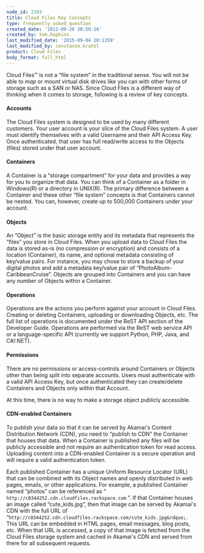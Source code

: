 ```yaml
---
node_id: 2193
title: Cloud Files Key Concepts
type: frequently_asked_question
created_date: '2012-09-20 20:50:16'
created_by: tom.hopkins
last_modified_date: '2015-09-04 20:1359'
last_modified_by: constanze.kratel
product: Cloud Files
body_format: full_html
---
```


Cloud Files&trade; is not a &ldquo;file system&rdquo; in the traditional sense. You will
not be able to *map* or *mount* virtual disk drives like you can with
other forms of storage such as a SAN or NAS. Since Cloud Files is a
different way of thinking when it comes to storage, following is a
review of key concepts.

#### Accounts

The Cloud Files system is designed to be used by many different
customers. Your user account is your slice of the Cloud Files system. A
user must identify themselves with a valid Username and their API Access
Key. Once authenticated, that user has full read/write access to the
Objects (files) stored under that user account.

#### Containers

A Container is a &ldquo;storage compartment&rdquo; for your data and provides a way
for you to organize that data. You can think of a Container as a folder
in Windows(R) or a directory in UNIX(R). The primary difference between
a Container and these other &ldquo;file system&rdquo; concepts is that Containers
cannot be nested. You can, however, create up to 500,000 Containers
under your account.

#### Objects

An &ldquo;Object&rdquo; is the basic storage entity and its metadata that represents
the &ldquo;files&rdquo; you store in Cloud Files. When you upload data to Cloud
Files the data is stored as-is (no compression or encryption) and
consists of a location (Container), its name, and optional metadata
consisting of key/value pairs. For instance, you may chose to store a
backup of your digital photos and add a metadata key/value pair of
&ldquo;PhotoAlbum-CaribbeanCruise&rdquo;. Objects are grouped into Containers and
you can have any number of Objects within a Container.

#### Operations

Operations are the actions you perform against your account in Cloud
Files. Creating or deleting Containers, uploading or downloading
Objects, etc. The full list of operations is documented under the ReST
API section of the Developer Guide. Operations are performed via the
ReST web service API or a language-specific API (currently we support
Python, PHP, Java, and C\#/.NET).

#### Permissions

There are no permissions or access-controls around Containers or Objects
other than being split into separate accounts. Users must authenticate
with a valid API Access Key, but once authenticated they can
create/delete Containers and Objects only within that Account.

At this time, there is no way to make a storage object publicly
accessible.

#### CDN-enabled Containers

To publish your data so that it can be served by Akamai's Content
Distribution Network (CDN), you need to &ldquo;publish to CDN&rdquo; the Container
that houses that data. When a Container is published any files will be
publicly accessible and not require an authentication token for read
access. Uploading content into a CDN-enabled Container is a secure
operation and will require a valid authentication token.

Each published Container has a unique Uniform Resource Locator (URL)
that can be combined with its Object names and openly distributed in web
pages, emails, or other applications. For example, a published Container
named &ldquo;photos&rdquo; can be referenced as &ldquo;
`http://c0344252.cdn.cloudfiles.rackspace.com` &rdquo;. If that Container
houses an image called &ldquo;cute\_kids.jpg&rdquo;, then that image can be served
by Akamai's CDN with the full URL of
&ldquo;`http://c0344252.cdn.cloudfiles.rackspace.com/cute_kids.jpg&rdquo;`. This URL
can be embedded in HTML pages, email messages, blog posts, etc. When
that URL is accessed, a copy of that image is fetched from the Cloud
Files storage system and cached in Akamai's CDN and served from there
for all subsequent requests.

